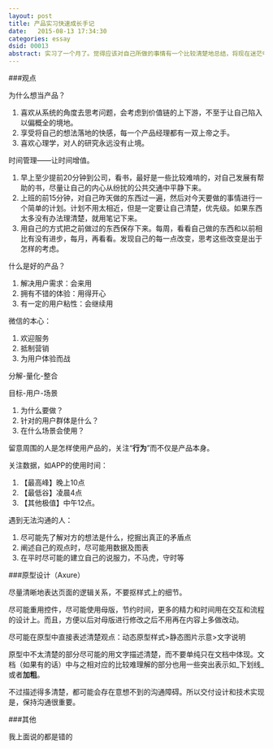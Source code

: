 ```yaml
---
layout: post
title: 产品实习快速成长手记
date:   2015-08-13 17:34:30
categories: essay
dsid: 00013
abstract: 实习了一个月了。觉得应该对自己所做的事情有一个比较清楚地总结，将现在迷茫中的摸索，写给未来的自己。
---
```


###观点

为什么想当产品？

 1. 喜欢从系统的角度去思考问题，会考虑到价值链的上下游，不至于让自己陷入以偏概全的境地。
 2. 享受将自己的想法落地的快感，每一个产品经理都有一双上帝之手。
 3. 喜欢心理学，对人的研究永远没有止境。

时间管理——让时间增值。

1. 早上至少提前20分钟到公司，看书，最好是一些比较难啃的，对自己发展有帮助的书，尽量让自己的内心从纷扰的公共交通中平静下来。
2. 上班的前15分钟，对自己昨天做的东西过一遍，然后对今天要做的事情进行一个简单的计划。计划不用太相近，但是一定要让自己清楚，优先级。如果东西太多没有办法理清楚，就用笔记下来。
3. 用自己的方式把之前做过的东西保存下来。每周，看看自己做的东西和以前相比有没有进步，每月，再看看。发现自己的每一点改变，思考这些改变是出于怎样的考虑。

什么是好的产品？

1. 解决用户需求：会来用
2. 拥有不错的体验：用得开心
3. 有一定的用户粘性：会继续用

微信的本心：

1. 欢迎服务
2. 抵制营销
3. 为用户体验而战

分解-量化-整合

目标-用户-场景

1. 为什么要做？
2. 针对的用户群体是什么？
3. 在什么场景会使用？

留意周围的人是怎样使用产品的，关注“**行为**”而不仅是产品本身。

关注数据，如APP的使用时间：

1. 【最高峰】晚上10点
2. 【最低谷】凌晨4点
3. 【其他极值】中午12点。

遇到无法沟通的人：

1. 尽可能先了解对方的想法是什么，挖掘出真正的矛盾点
2. 阐述自己的观点时，尽可能用数据及图表
3. 在平时尽可能的建立自己的说服力，不马虎，守时等

###原型设计（Axure）

尽量清晰地表达页面的逻辑关系，不要抠样式上的细节。

尽可能重用控件，尽可能使用母版，节约时间，更多的精力和时间用在交互和流程的设计上。而且，方便以后对母版进行修改之后不用再在内容上多做改动。

尽可能在原型中直接表述清楚观点：动态原型样式>静态图片示意>文字说明

原型中不太清楚的部分尽可能的用文字描述清楚，而不要单纯只在文档中体现。文档（如果有的话）中与之相对应的比较难理解的部分也用一些突出表示如_下划线_或者**加粗**。

不过描述得多清楚，都可能会存在意想不到的沟通障碍。所以交付设计和技术实现是，保持沟通很重要。

###其他

我上面说的都是错的